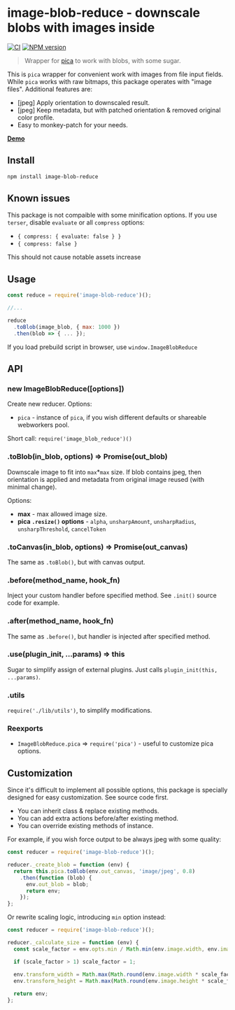 image-blob-reduce - downscale blobs with images inside
======================================================

[![CI](https://github.com/nodeca/image-blob-reduce/workflows/CI/badge.svg?branch=master)](https://github.com/nodeca/image-blob-reduce/actions)
[![NPM version](https://img.shields.io/npm/v/image-blob-reduce.svg)](https://www.npmjs.org/package/image-blob-reduce)


> Wrapper for [pica](https://github.com/nodeca/pica) to work with blobs, with
> some sugar.

This is `pica` wrapper for convenient work with images from file input fields.
While `pica` works with raw bitmaps, this package operates with "image files".
Additional features are:

- \[jpeg] Apply orientation to downscaled result.
- \[jpeg] Keep metadata, but with patched orientation & removed original color
  profile.
- Easy to monkey-patch for your needs.

**[Demo](https://nodeca.github.io/image-blob-reduce/)**


Install
-------

```sh
npm install image-blob-reduce
```


Known issues
------------

This package is not compaible with some minification options. If you use
`terser`, disable `evaluate` or all `compress` options:

- `{ compress: { evaluate: false } }`
- `{ compress: false }`

This should not cause notable assets increase


Usage
-----

```js
const reduce = require('image-blob-reduce')();

//...

reduce
  .toBlob(image_blob, { max: 1000 })
  .then(blob => { ... });
```

If you load prebuild script in browser, use `window.ImageBlobReduce`


API
---

### new ImageBlobReduce([options])

Create new reducer. Options:

- `pica` - instance of `pica`, if you wish different defaults or shareable
  webworkers pool.

Short call: `require('image_blob_reduce')()`


### .toBlob(in_blob, options) => Promise(out_blob)

Downscale image to fit into `max`\*`max` size. If blob contains jpeg, then
orientation is applied and metadata from original image reused (with minimal
change).

Options:

- __max__ - max allowed image size.
- __pica `.resize()` options__ - `alpha`, `unsharpAmount`, `unsharpRadius`,
  `unsharpThreshold`, `cancelToken`


### .toCanvas(in_blob, options) => Promise(out_canvas)

The same as `.toBlob()`, but with canvas output.


### .before(method_name, hook_fn)

Inject your custom handler before specified method. See `.init()` source code
for example.


### .after(method_name, hook_fn)

The same as `.before()`, but handler is injected after specified method.


### .use(plugin_init, ...params) => this

Sugar to simplify assign of external plugins. Just calls
`plugin_init(this, ...params)`.


### .utils

`require('./lib/utils')`, to simplify modifications.


### Reexports

- `ImageBlobReduce.pica` => `require('pica')` - useful to customize pica options.


## Customization

Since it's difficult to implement all possible options, this package is
specially designed for easy customization. See source code first.

- You can inherit class & replace existing methods.
- You can add extra actions before/after existing method.
- You can override existing methods of instance.

For example, if you wish force output to be always jpeg with some quality:

```js
const reducer = require('image-blob-reduce')();

reducer._create_blob = function (env) {
  return this.pica.toBlob(env.out_canvas, 'image/jpeg', 0.8)
    .then(function (blob) {
      env.out_blob = blob;
      return env;
    });
};
```

Or rewrite scaling logic, introducing `min` option instead:

```js
const reducer = require('image-blob-reduce')();

reducer._calculate_size = function (env) {
  const scale_factor = env.opts.min / Math.min(env.image.width, env.image.height);

  if (scale_factor > 1) scale_factor = 1;

  env.transform_width = Math.max(Math.round(env.image.width * scale_factor), 1);
  env.transform_height = Math.max(Math.round(env.image.height * scale_factor), 1);
  
  return env;
};
```
